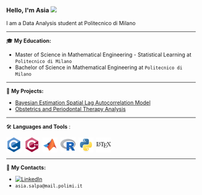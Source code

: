 ### Hello, I'm Asia <img src="https://raw.githubusercontent.com/MartinHeinz/MartinHeinz/master/wave.gif" width="30px">

I am a Data Analysis student at Politecnico di Milano

---

 :mortar_board: **My Education:**
 - Master of Science in Mathematical Engineering - Statistical Learning at `Politecnico di Milano`
 - Bachelor of Science in Mathematical Engineering  at `Politecnico di Milano`

---

:pushpin: **My Projects:**
 - [Bayesian Estimation Spatial Lag Autocorrelation Model](https://github.com/asiasalpa/Bayesian-Estimation-Spatial-Lag-Autocorrelation-Model)
 - [Obstetrics and Periodontal Therapy Analysis](https://github.com/asiasalpa/Obstetrics-and-Periodontal-Therapy-Analysis)

---

:hammer_and_wrench: **Languages and Tools** :
<div>
 <img src="https://github.com/devicons/devicon/blob/master/icons/c/c-original.svg" title="C" alt="C" width="40" height="40"/>&nbsp;
 <img src="https://github.com/devicons/devicon/blob/master/icons/cplusplus/cplusplus-original.svg" title="C++" alt="C++" width="40" height="40"/>&nbsp;
  <img src="https://github.com/devicons/devicon/blob/master/icons/matlab/matlab-original.svg" title="Matlab" alt="Matlab" width="40" height="40"/>&nbsp;
 <img src="https://github.com/devicons/devicon/blob/master/icons/r/r-original.svg" title="R" alt="R" width="40" height="40"/>&nbsp;
 <img src="https://github.com/devicons/devicon/blob/master/icons/python/python-original.svg" title="Python" alt="Python" width="40" height="40"/>&nbsp;
 <img src="https://github.com/devicons/devicon/blob/master/icons/latex/latex-original.svg" title="Latex" alt="Latex" width="40" height="40"/>&nbsp;
</div>

----

:loudspeaker: **My Contacts:**
- [![LinkedIn](https://img.shields.io/badge/-LinkedIn-blue?style=flat&logo=Linkedin&logoColor=white)](https://www.linkedin.com/in/asia-salpa-baa4b7218/)
- `asia.salpa@mail.polimi.it`
